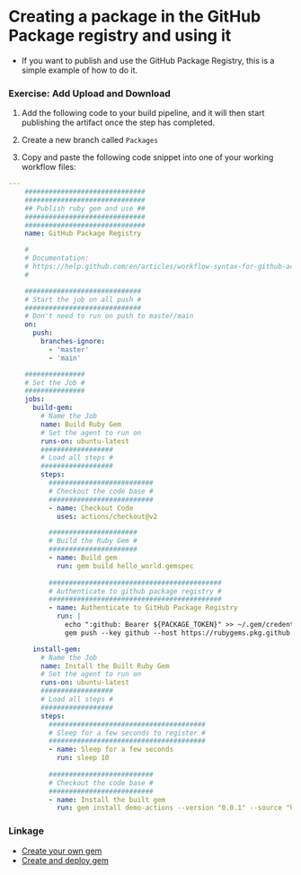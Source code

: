 # Creating a package in the GitHub Package registry and using it

- If you want to publish and use the GitHub Package Registry, this is a simple example of how to do it.

### Exercise: Add Upload and Download

1. Add the following code to your build pipeline, and it will then start publishing the artifact once the step has completed.

1. Create a new branch called `Packages`
1. Copy and paste the following code snippet into one of your working workflow files:
```yaml
---
    ##############################
    ##############################
    ## Publish ruby gem and use ##
    ##############################
    ##############################
    name: GitHub Package Registry

    #
    # Documentation:
    # https://help.github.com/en/articles/workflow-syntax-for-github-actions
    #

    #############################
    # Start the job on all push #
    #############################
    # Don't need to run on push to master/main
    on:
      push:
        branches-ignore:
          - 'master'
          - 'main'

    ###############
    # Set the Job #
    ###############
    jobs:
      build-gem:
        # Name the Job
        name: Build Ruby Gem
        # Set the agent to run on
        runs-on: ubuntu-latest
        ##################
        # Load all steps #
        ##################
        steps:
          ##########################
          # Checkout the code base #
          ##########################
          - name: Checkout Code
            uses: actions/checkout@v2

          ######################
          # Build the Ruby Gem #
          ######################
          - name: Build gem
            run: gem build hello_world.gemspec
          
          ###########################################
          # Authenticate to github package registry #
          ###########################################
          - name: Authenticate to GitHub Package Registry
            run: |
              echo ":github: Bearer ${PACKAGE_TOKEN}" >> ~/.gem/credentials
              gem push --key github --host https://rubygems.pkg.github.com/ORG_NAME REPO_NAME-0.0.1.gem

      install-gem:
        # Name the Job
        name: Install the Built Ruby Gem
        # Set the agent to run on
        runs-on: ubuntu-latest
        ##################
        # Load all steps #
        ##################
        steps:
          #######################################
          # Sleep for a few seconds to register #
          #######################################
          - name: Sleep for a few seconds
            run: sleep 10
          
          ##########################
          # Checkout the code base #
          ##########################
          - name: Install the built gem
            run: gem install demo-actions --version "0.0.1" --source "https://rubygems.pkg.github.com/lukaspersonal"

```

### Linkage
- [Create your own gem](https://guides.rubygems.org/make-your-own-gem/)
- [Create and deploy gem](https://docs.github.com/en/packages/working-with-a-github-packages-registry/working-with-the-rubygems-registry)

